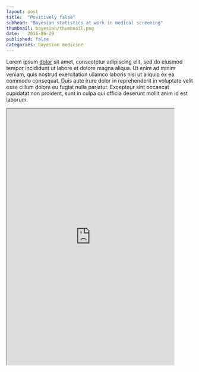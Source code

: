 ```yaml
---
layout: post
title:  "Positively false"
subhead: "Bayesian statistics at work in medical screening"
thumbnail: bayesian/thumbnail.png
date:   2016-06-29 
published: false
categories: bayesian medicine
---
```

Lorem ipsum [dolor](google.com) sit amet, consectetur adipiscing elit, sed do eiusmod tempor incididunt ut labore et dolore magna aliqua. Ut enim ad minim veniam, quis nostrud exercitation ullamco laboris nisi ut aliquip ex ea commodo consequat. Duis aute irure dolor in reprehenderit in voluptate velit esse cillum dolore eu fugiat nulla pariatur. Excepteur sint occaecat cupidatat non proident, sunt in culpa qui officia deserunt mollit anim id est laborum.

<iframe sandbox='allow-top-navigation allow-scripts allow-forms' src='https://bongbang.github.io/bayesian/chlamydia.html' style='height: 690px; width: 450px' scrolling='no'></iframe>


